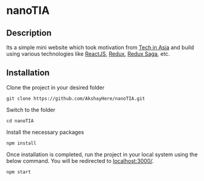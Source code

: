 # nanoTIA

## Description

Its a simple mini website which took motivation from [Tech in Asia](https://www.techinasia.com/) and build using various technologies like [ReactJS](https://reactjs.org/), [Redux](https://redux.js.org/), [Redux Saga](https://github.com/redux-saga/redux-saga), etc.

## Installation
Clone the project in your desired folder

    git clone https://github.com/AkshayHere/nanoTIA.git

Switch to the folder

    cd nanoTIA

Install the necessary packages

    npm install

Once installation is completed, run the project in your local system using the below command. You will be redirected to [localhost:3000/](localhost:3000/).

    npm start
